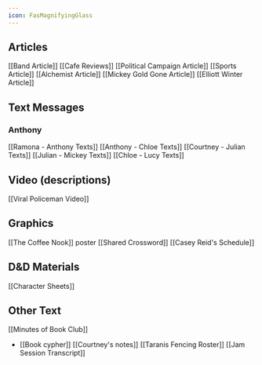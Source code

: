 ```yaml
---
icon: FasMagnifyingGlass
---
```


## Articles
[[Band Article]]
[[Cafe Reviews]]
[[Political Campaign Article]]
[[Sports Article]]
[[Alchemist Article]]
[[Mickey Gold Gone Article]]
[[Elliott Winter Article]]


## Text Messages
### Anthony
[[Ramona - Anthony Texts]]
[[Anthony - Chloe Texts]]
[[Courtney - Julian Texts]]
[[Julian - Mickey Texts]]
[[Chloe - Lucy Texts]]

## Video (descriptions)
[[Viral Policeman Video]]

## Graphics
[[The Coffee Nook]] poster
[[Shared Crossword]]
[[Casey Reid's Schedule]]


## D&D Materials
[[Character Sheets]]

## Other Text
[[Minutes of Book Club]]
- [[Book cypher]]
[[Courtney's notes]]
[[Taranis Fencing Roster]]
[[Jam Session Transcript]]
